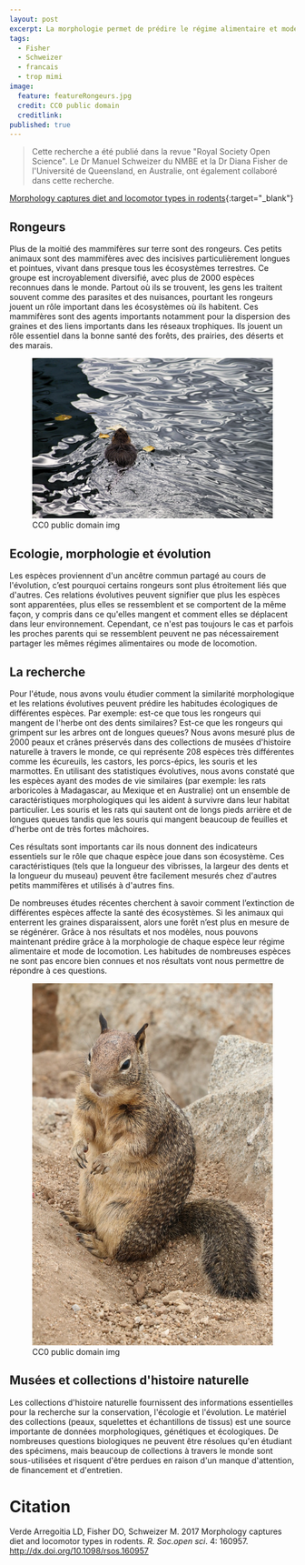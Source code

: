 ```yaml
---
layout: post
excerpt: La morphologie permet de prédire le régime alimentaire et mode de locomotion des rongeurs.
tags:
  - Fisher
  - Schweizer
  - francais
  - trop mimi
image:
  feature: featureRongeurs.jpg
  credit: CC0 public domain
  creditlink:
published: true
---
```


> Cette recherche a été publié  dans la revue "Royal Society Open Science". Le Dr Manuel Schweizer du NMBE et la Dr Diana Fisher de l'Université de Queensland, en Australie, ont également collaboré dans cette recherche. 

[Morphology captures diet and locomotor types in rodents](http://rsos.royalsocietypublishing.org/content/4/1/160957 "open access link"){:target="_blank"}

## Rongeurs 

Plus de la moitié des mammifères sur terre sont des rongeurs. Ces petits animaux sont des mammifères avec des incisives particulièrement longues et pointues, vivant dans presque tous les écosystèmes terrestres. Ce groupe est incroyablement diversifié, avec plus de 2000 espèces reconnues dans le monde. Partout où ils se trouvent, les gens les traitent souvent comme des parasites et des nuisances, pourtant les rongeurs jouent un rôle important dans les écosystèmes où ils habitent. Ces mammifères sont des agents importants notamment pour la dispersion des graines et des liens importants dans les réseaux trophiques. Ils jouent un rôle essentiel dans la bonne santé des forêts, des prairies, des déserts et des marais.

<figure>
    <a href="/images/castor.jpg"><img src="/images/castor.jpg"></a>
        <figcaption>CC0 public domain img</figcaption>
</figure>

## Ecologie, morphologie et évolution

Les espèces proviennent d'un ancêtre commun partagé au cours de l'évolution, c’est pourquoi certains rongeurs sont plus étroitement liés que d'autres. Ces relations évolutives peuvent signifier que plus les espèces sont apparentées, plus elles se ressemblent et se comportent de la même façon, y compris dans ce qu'elles mangent et comment elles se déplacent dans leur environnement. Cependant, ce n'est pas toujours le cas et parfois les proches parents qui se ressemblent peuvent ne pas nécessairement partager les mêmes régimes alimentaires ou mode de locomotion.

## La recherche
Pour l'étude, nous avons voulu étudier comment la similarité morphologique et les relations évolutives peuvent prédire les habitudes écologiques de différentes espèces. Par exemple: est-ce que tous les rongeurs qui mangent de l'herbe ont des dents similaires? Est-ce que les rongeurs qui grimpent sur les arbres ont de longues queues?  Nous avons mesuré plus de 2000 peaux et crânes préservés dans des collections de musées d'histoire naturelle à travers le monde, ce qui représente 208 espèces très différentes comme les écureuils, les castors, les porcs-épics, les souris et les marmottes. 
En utilisant des statistiques évolutives, nous avons constaté que les espèces ayant des modes de vie similaires (par exemple: les rats arboricoles à Madagascar, au Mexique et en Australie) ont un ensemble de caractéristiques morphologiques qui les aident à survivre dans leur habitat particulier. Les souris et les rats qui sautent ont de longs pieds arrière et de longues queues tandis que les souris qui mangent beaucoup de feuilles et d'herbe ont de très fortes mâchoires.

Ces résultats sont importants car ils nous donnent des indicateurs essentiels sur le rôle que chaque espèce joue dans son écosystème. Ces caractéristiques (tels que la longueur des vibrisses, la largeur des dents et la longueur du museau) peuvent être facilement mesurés chez d'autres petits mammifères et utilisés à d'autres fins. 

De nombreuses études récentes cherchent à savoir comment l’extinction de différentes espèces affecte la santé des écosystèmes. Si les animaux qui enterrent les graines disparaissent, alors une forêt n’est plus en mesure de se régénérer. Grâce à nos résultats et nos modèles, nous pouvons maintenant prédire grâce à la morphologie de chaque espèce leur régime alimentaire et mode de locomotion. Les habitudes de nombreuses espèces ne sont pas encore bien connues et nos résultats vont nous permettre de répondre à ces questions. 

<figure>
    <a href="/images/grndSquirrel.jpg"><img src="/images/grndSquirrel.jpg"></a>
        <figcaption> CC0 public domain img </figcaption>
</figure>

## Musées et collections d'histoire naturelle

Les collections d'histoire naturelle fournissent des informations essentielles pour la recherche sur la conservation, l'écologie et l'évolution. Le matériel des collections (peaux, squelettes et échantillons de tissus) est une source importante de données morphologiques, génétiques et écologiques. De nombreuses questions biologiques ne peuvent être résolues qu'en étudiant des spécimens, mais beaucoup de collections à travers le monde sont sous-utilisées et risquent d'être perdues en raison d'un manque d'attention, de financement et d'entretien.

# Citation

Verde Arregoitia LD, Fisher DO, Schweizer M. 2017 Morphology captures diet and locomotor types in rodents. _R. Soc.open sci_. 4: 160957. http://dx.doi.org/10.1098/rsos.160957
